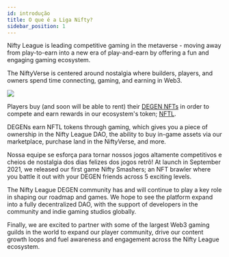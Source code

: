 ```yaml
---
id: introdução
title: O que é a Liga Nifty?
sidebar_position: 1
---
```


Nifty League is leading competitive gaming in the metaverse - moving away from play-to-earn into a new era of play-and-earn by offering a fun and engaging gaming ecosystem.

The NiftyVerse is centered around nostalgia where builders, players, and owners spend time connecting, gaming, and earning in Web3.

![](/img/story.gif)

Players buy (and soon will be able to rent) their [DEGEN NFTs](https://opensea.io/collection/niftydegen) in order to compete and earn rewards in our ecosystem's token; [NFTL](https://www.coingecko.com/en/coins/nifty-league).

DEGENs earn NFTL tokens through gaming, which gives you a piece of ownership in the Nifty League DAO, the ability to buy in-game assets via our marketplace, purchase land in the NiftyVerse, and more.

Nossa equipe se esforça para tornar nossos jogos altamente competitivos e cheios de nostalgia dos dias felizes dos jogos retrô! At launch in September 2021, we released our first game Nifty Smashers; an NFT brawler where you battle it out with your DEGEN friends across 5 exciting levels.

The Nifty League DEGEN community has and will continue to play a key role in shaping our roadmap and games. We hope to see the platform expand into a fully decentralized DAO, with the support of developers in the community and indie gaming studios globally.

Finally, we are excited to partner with some of the largest Web3 gaming guilds in the world to expand our player community, drive our content growth loops and fuel awareness and engagement across the Nifty League ecosystem.
